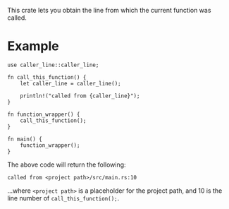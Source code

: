 This crate lets you obtain the line from which the current function was called.

# Example
```
use caller_line::caller_line;

fn call_this_function() {
    let caller_line = caller_line();

    println!("called from {caller_line}");
}

fn function_wrapper() {
    call_this_function();
}

fn main() {
    function_wrapper();
}

```

The above code will return the following:
```
called from <project path>/src/main.rs:10
```

...where `<project path>` is a placeholder for the project path, and 10 is the line number of `call_this_function();`.